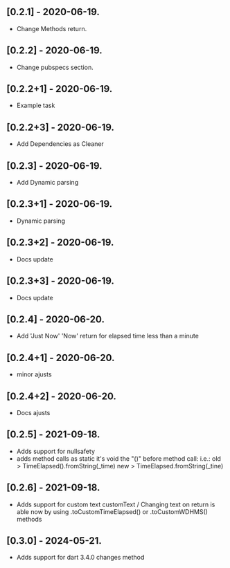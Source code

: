 ## [0.2.1] - 2020-06-19.

- Change Methods return.

## [0.2.2] - 2020-06-19.

- Change pubspecs section.

## [0.2.2+1] - 2020-06-19.

- Example task

## [0.2.2+3] - 2020-06-19.

- Add Dependencies as Cleaner

## [0.2.3] - 2020-06-19.

- Add Dynamic parsing

## [0.2.3+1] - 2020-06-19.

- Dynamic parsing

## [0.2.3+2] - 2020-06-19.

- Docs update

## [0.2.3+3] - 2020-06-19.

- Docs update

## [0.2.4] - 2020-06-20.

- Add 'Just Now' 'Now' return for elapsed time less than a minute

## [0.2.4+1] - 2020-06-20.

- minor ajusts

## [0.2.4+2] - 2020-06-20.

- Docs ajusts

## [0.2.5] - 2021-09-18.

- Adds support for nullsafety
- adds method calls as static
  it's void the "()" before method call:
  i.e.: old > TimeElapsed().fromString(\_time)
  new > TimeElapsed.fromString(\_tine)

## [0.2.6] - 2021-09-18.

- Adds support for custom text
  customText / Changing text on return is able now by using .toCustomTimeElapsed() or .toCustomWDHMS() methods

## [0.3.0] - 2024-05-21.

- Adds support for dart 3.4.0
  changes method
